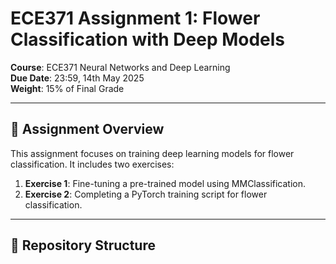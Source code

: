 # ECE371 Assignment 1: Flower Classification with Deep Models

**Course**: ECE371 Neural Networks and Deep Learning  
**Due Date**: 23:59, 14th May 2025  
**Weight**: 15% of Final Grade  

---

## 📝 Assignment Overview  
This assignment focuses on training deep learning models for flower classification. It includes two exercises:  
1. **Exercise 1**: Fine-tuning a pre-trained model using MMClassification.  
2. **Exercise 2**: Completing a PyTorch training script for flower classification.  

---

## 📂 Repository Structure  
